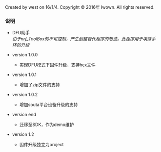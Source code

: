 Created by west on 16/1/4.
Copyright © 2016年 Iwown. All rights reserved.

### 说明
- DFU助手   
*由于nrf_ToolBox的不可控制，产生创建替代程序的想法。此程序用于埃微手环的升级*

+ version 1.0.0
  - 实现DFU模式下固件升级，支持hex文件

+ version 1.0.1
  - 增加了zip文件的支持    

+ version 1.0.2
  - 增加souta平台设备升级的支持

+ version end
  - 迁移至SDK，作为demo维护

+ version 1.2
  - 固件升级独立为project